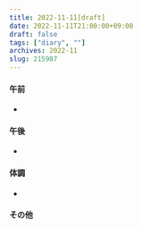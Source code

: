 ```yaml
---
title: 2022-11-11[draft]
date: 2022-11-11T21:00:00+09:00
draft: false
tags: ["diary", ""]
archives: 2022-11
slug: 215987
---
```

#### 午前
- 
#### 午後
- 
#### 体調
- 
#### その他